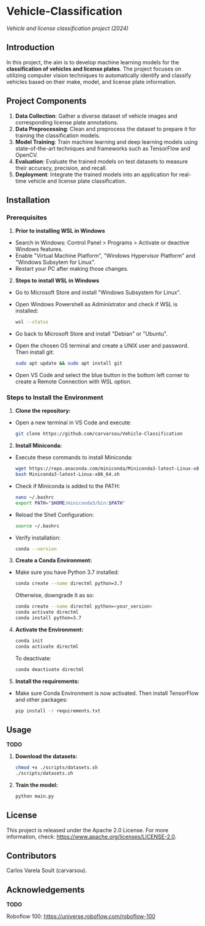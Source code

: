 # Vehicle-Classification

*Vehicle and license classification project (2024)*

## Introduction

In this project, the aim is to develop machine learning models for the **classification of vehicles and license plates**. The project focuses on utilizing computer vision techniques to automatically identify and classify vehicles based on their make, model, and license plate information.

## Project Components
1. **Data Collection**: Gather a diverse dataset of vehicle images and corresponding license plate annotations.
2. **Data Preprocessing**: Clean and preprocess the dataset to prepare it for training the classification models.
3. **Model Training**: Train machine learning and deep learning models using state-of-the-art techniques and frameworks such as TensorFlow and OpenCV.
4. **Evaluation**: Evaluate the trained models on test datasets to measure their accuracy, precision, and recall.
5. **Deployment**: Integrate the trained models into an application for real-time vehicle and license plate classification.


## Installation

### Prerequisites

1. **Prior to installing WSL in Windows**
- Search in Windows: Control Panel > Programs > Activate or deactive Windows features.
- Enable "Virtual Machine Platform", "Windows Hypervisor Platform" and "Windows Subsytem for Linux".
- Restart your PC after making those changes.

2. **Steps to install WSL in Windows**
- Go to Microsoft Store and install "Windows Subsystem for Linux".
- Open Windows Powershell as Administrator and check if WSL is installed:

    ```bash
    wsl --status
    ```
- Go back to Microsoft Store and install "Debian" or "Ubuntu".
- Open the chosen OS terminal and create a UNIX user and password. Then install git:

    ```bash
    sudo apt update && sudo apt install git
    ```

- Open VS Code and select the blue button in the bottom left corner to create a Remote Connection with WSL option.

### Steps to Install the Environment

1. **Clone the repository:**

- Open a new terminal in VS Code and execute:

    ```bash
    git clone https://github.com/carvarsou/Vehicle-Classification
    ```

2. **Install Miniconda:**

- Execute these commands to install Miniconda:

    ```bash
    wget https://repo.anaconda.com/miniconda/Miniconda3-latest-Linux-x86_64.sh 
    bash Miniconda3-latest-Linux-x86_64.sh
    ```
- Check if Miniconda is added to the PATH:

    ```bash
    nano ~/.bashrc
    export PATH="$HOME/miniconda3/bin:$PATH"
    ```

- Reload the Shell Configuration:

    ```bash
    source ~/.bashrc
    ```

- Verify installation:

    ```bash
    conda --version
    ```

3. **Create a Conda Environment:**

- Make sure you have Python 3.7 installed:

    ```bash
    conda create --name directml python=3.7
    ```
  Otherwise, downgrade it as so:
    ```bash
    conda create --name directml python=<your_version>
    conda activate directml
    conda install python=3.7
    ```

4. **Activate the Environment:**

    ```bash
    conda init
    conda activate directml
    ```

    To deactivate:

    ```bash
    conda deactivate directml
    ```

5. **Install the requirements:**

- Make sure Conda Environment is now activated. Then install TensorFlow and other packages:

    ```bash
    pip install -r requirements.txt
    ```

## Usage

**TODO**

1. **Download the datasets:**

    ```bash
    chmod +x ./scripts/datasets.sh
    ./scripts/datasets.sh
    ```

2. **Train the model:**

    ```bash
    python main.py
    ```

## License

This project is released under the Apache 2.0 License. For more information, check: https://www.apache.org/licenses/LICENSE-2.0.

## Contributors

Carlos Varela Soult (carvarsou).

## Acknowledgements

**TODO**

Roboflow 100:
https://universe.roboflow.com/roboflow-100

